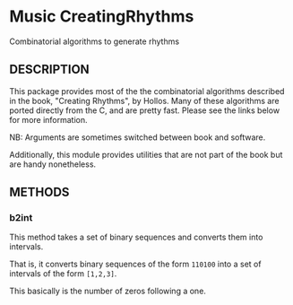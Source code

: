 # Music CreatingRhythms
Combinatorial algorithms to generate rhythms

## DESCRIPTION

This package provides most of the the combinatorial algorithms described in the book, "Creating Rhythms", by Hollos. Many of these algorithms are ported directly from the C, and are pretty fast. Please see the links below for more information.

NB: Arguments are sometimes switched between book and software.

Additionally, this module provides utilities that are not part of the book but are handy nonetheless.

## METHODS

### b2int
This method takes a set of binary sequences and converts them into intervals.

That is, it converts binary sequences of the form `110100` into a set of intervals of the form `[1,2,3]`.

This basically is the number of zeros following a one.